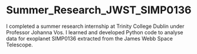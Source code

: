 # Summer_Research_JWST_SIMP0136

I completed a summer research internship at Trinity College Dublin under Professor Johanna Vos. I learned and developed Python code to analyse data for exoplanet SIMP0136 extracted from the James Webb Space Telescope.
